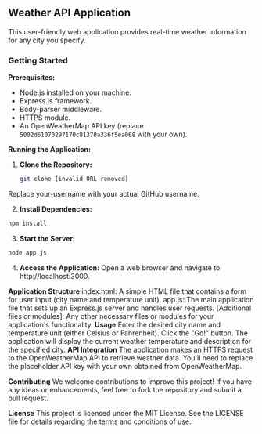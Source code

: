 ## Weather API Application

This user-friendly web application provides real-time weather information for any city you specify.

### Getting Started

**Prerequisites:**

* Node.js installed on your machine.
* Express.js framework.
* Body-parser middleware.
* HTTPS module.
* An OpenWeatherMap API key (replace `5002d61070297170c81370a336f5ea068` with your own).

**Running the Application:**

1. **Clone the Repository:**
   ```bash
   git clone [invalid URL removed]
Replace your-username with your actual GitHub username.

2. **Install Dependencies:**

```bash
npm install
```

3. **Start the Server:**

```bash
node app.js
```

4. **Access the Application:**
Open a web browser and navigate to http://localhost:3000.

**Application Structure**
index.html: A simple HTML file that contains a form for user input (city name and temperature unit).
app.js: The main application file that sets up an Express.js server and handles user requests.
[Additional files or modules]: Any other necessary files or modules for your application's functionality.
**Usage**
Enter the desired city name and temperature unit (either Celsius or Fahrenheit).
Click the "Go!" button.
The application will display the current weather temperature and description for the specified city.
**API Integration**
The application makes an HTTPS request to the OpenWeatherMap API to retrieve weather data. You'll need to replace the placeholder API key with your own obtained from OpenWeatherMap.

**Contributing**
We welcome contributions to improve this project! If you have any ideas or enhancements, feel free to fork the repository and submit a pull request.

**License**
This project is licensed under the MIT License. See the LICENSE file for details regarding the terms and conditions of use. 
